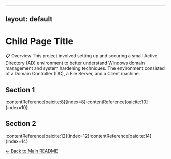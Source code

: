 
---

layout: default
---

# Child Page Title

📋 Overview
This project involved setting up and securing a small Active Directory (AD) environment to better understand Windows domain management and system hardening techniques. The environment consisted of a Domain Controller (DC), a File Server, and a Client machine.

## Section 1

:contentReference[oaicite:8]{index=8}:contentReference[oaicite:10]{index=10}

## Section 2

:contentReference[oaicite:12]{index=12}:contentReference[oaicite:14]{index=14}

[← Back to Main README](https://github.com/mmransem09/README.md)

